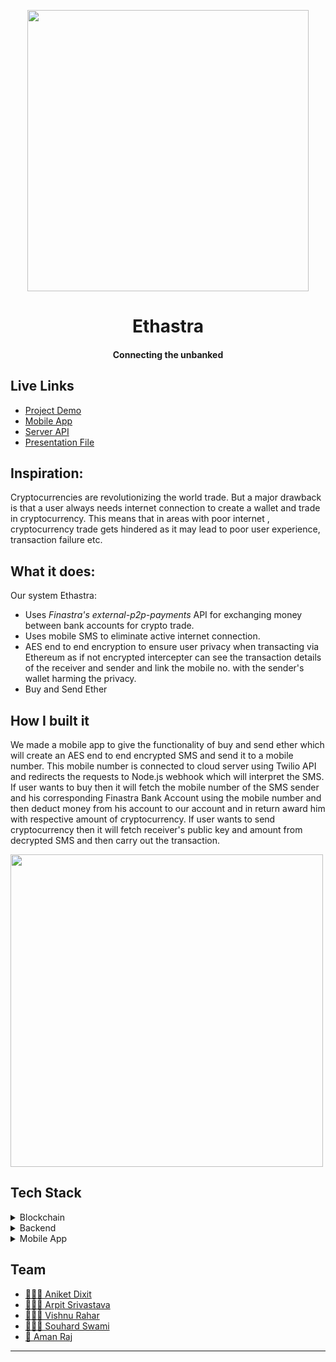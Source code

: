 <p align="center"><img src="https://user-images.githubusercontent.com/42104907/102727068-6ae50680-4349-11eb-955f-5c2beab1c23b.png" align="center" width="450"></p>
<h1 align="center">Ethastra</h1>
<h4 align="center">Connecting the unbanked</h4>

## Live Links
- [Project Demo](https://www.youtube.com/watch?v=raN3xos1ev4)
- [Mobile App](https://github.com/BakaOtaku/Ethastra/releases)
- [Server API](https://offline-trading.herokuapp.com/)
- [Presentation File](https://github.com/BakaOtaku/Ethastra/blob/master/Ethastra.pdf)

## Inspiration:

Cryptocurrencies are revolutionizing the world trade. But a major drawback is that a user always needs internet connection to create a wallet and trade in cryptocurrency. This means that in areas with poor internet , cryptocurrency trade gets hindered as it may lead to poor user experience, transaction failure etc.

## What it does:
Our system Ethastra:
- Uses *Finastra's external-p2p-payments*   API for exchanging money between bank accounts for crypto trade.
- Uses mobile SMS to eliminate active internet connection.
- AES end to end encryption to ensure user privacy when transacting via Ethereum as if not encrypted intercepter can see the transaction details of the receiver and sender and link the mobile no. with the sender's wallet harming the privacy.
- Buy and Send Ether

## How I built it
We made a mobile app to give the functionality of buy and send ether which will create an AES end to end encrypted SMS and send it to a mobile number. This mobile number is connected to cloud server using Twilio API and redirects the requests to Node.js webhook which will interpret the SMS. 
If user wants to buy then it will fetch the mobile number of the SMS sender and his corresponding Finastra Bank Account using the mobile number and then deduct money from his account to our account and in return award him with respective amount of cryptocurrency. If user wants to send cryptocurrency then it will fetch receiver's public key and amount from decrypted SMS and then carry out the transaction.

<img src="https://user-images.githubusercontent.com/42104907/102727109-b5ff1980-4349-11eb-8200-7c9c485278ec.png" align="center" width="500">


## Tech Stack

<details>
	<summary>Blockchain</summary>
		<ul>
			<li>Ethereum </li>
			<li>Web3</li>
		</ul>
</details>

<details>
	<summary>Backend</summary>
		<ul>
			<li>Node.js</li>
      <li>Finastra Fusion Fabric</li>
			<li>Twilio SMS API</li>
		</ul>
</details>

<details>
	<summary>Mobile App</summary>
		<ul>
			<li>Android Studio</li>
			<li>Crypto</li>
		</ul>
</details>

## Team

- [ 👨🏻‍💻 Aniket Dixit](https://github.com/dixitaniket)
- [ 👨🏻‍🎓 Arpit Srivastava](https://github.com/fuzious)
- [ 👨🏻‍💻 Vishnu Rahar](https://github.com/vishnurahar)
- [ 👨🏻‍💻 Souhard Swami](https://github.com/souhardswami)
- [ 🌊 Aman Raj](https://github.com/AmanRaj1608)


---
